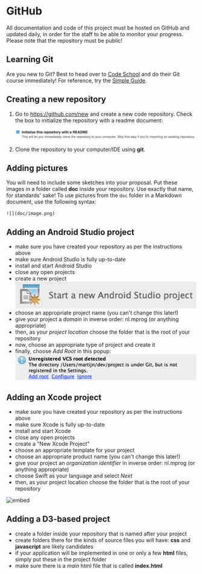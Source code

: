 # GitHub

All documentation and code of this project must be hosted on GitHub and updated
daily, in order for the staff to be able to monitor your progress. Please note
that the repository must be public!

## Learning Git

Are you new to Git? Best to head over to [Code School](https://www.codeschool.com/courses/try-git) and do their Git course immediately! For reference, try the [Simple Guide](http://rogerdudler.github.io/git-guide/).

## Creating a new repository

1. Go to <https://github.com/new> and create a new code repository. Check the box to initialize the repository with a readme document:

   ![Check Initialize this repository with a README](readme.png)

2. Clone the repository to your computer/IDE using **git**.

## Adding pictures

You will need to include some sketches into your proposal. Put these images in a folder called **doc** inside your repository. Use exactly that name, for standards' sake! To use pictures from the `doc` folder in a Markdown document, use the following syntax:

    ![](doc/image.png)

## Adding an Android Studio project

- make sure you have created your repository as per the instructions above
- make sure Android Studio is fully up-to-date
- install and start Android Studio
- close any open projects
- create a new project
  ![](android-start.png)
- choose an appropriate project name (you can't change this later!)
- give your project a *domain* in inverse order: nl.mprog (or anything appropriate)
- then, as your *project location* choose the folder that is the root of your repository
- now, choose an appropriate type of project and create it
- finally, choose *Add Root* in this popup:
  ![](android-add.png)

## Adding an Xcode project

- make sure you have created your repository as per the instructions above
- make sure Xcode is fully up-to-date
- install and start Xcode
- close any open projects
- create a "New Xcode Project"
- choose an appropriate template for your project
- choose an appropriate product name (you can't change this later!)
- give your project an *organization identifier* in inverse order: nl.mprog (or anything appropriate)
- choose Swift as your language and select *Next*
- then, as your project location choose the folder that is the root of your repository

![embed](https://player.vimeo.com/video/161756276)

## Adding a D3-based project

- create a folder inside your repository that is named after your project
- create folders there for the kinds of source files you will have: **css** and **javascript** are likely candidates
- if your application will be implemented in one or only a few **html** files, simply put these in the project folder
- make sure there is a *main* html file that is called **index.html**
